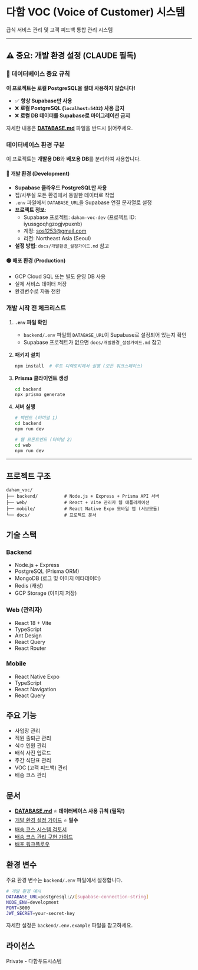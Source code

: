 # 다함 VOC (Voice of Customer) 시스템

급식 서비스 관리 및 고객 피드백 통합 관리 시스템

---

## ⚠️ 중요: 개발 환경 설정 (CLAUDE 필독)

### 🚨 데이터베이스 중요 규칙

**이 프로젝트는 로컬 PostgreSQL을 절대 사용하지 않습니다!**

- ✅ **항상 Supabase만 사용**
- ❌ **로컬 PostgreSQL (`localhost:5432`) 사용 금지**
- ❌ **로컬 DB 데이터를 Supabase로 마이그레이션 금지**

자세한 내용은 **[DATABASE.md](DATABASE.md)** 파일을 반드시 읽어주세요.

### 데이터베이스 환경 구분

이 프로젝트는 **개발용 DB**와 **배포용 DB**를 분리하여 사용합니다.

#### 🔵 개발 환경 (Development)
- **Supabase 클라우드 PostgreSQL만 사용**
- 집/사무실 모든 환경에서 동일한 데이터로 작업
- `.env` 파일에서 `DATABASE_URL`을 Supabase 연결 문자열로 설정
- **프로젝트 정보**:
  - Supabase 프로젝트: `daham-voc-dev` (프로젝트 ID: iyussgoqhgzogjvpuxnb)
  - 계정: sos1253@gmail.com
  - 리전: Northeast Asia (Seoul)
- **설정 방법**: `docs/개발환경_설정가이드.md` 참고

#### 🟢 배포 환경 (Production)
- GCP Cloud SQL 또는 별도 운영 DB 사용
- 실제 서비스 데이터 저장
- 환경변수로 자동 전환

### 개발 시작 전 체크리스트

1. **`.env` 파일 확인**
   - `backend/.env` 파일의 `DATABASE_URL`이 Supabase로 설정되어 있는지 확인
   - Supabase 프로젝트가 없으면 `docs/개발환경_설정가이드.md` 참고

2. **패키지 설치**
   ```bash
   npm install  # 루트 디렉토리에서 실행 (모든 워크스페이스)
   ```

3. **Prisma 클라이언트 생성**
   ```bash
   cd backend
   npx prisma generate
   ```

4. **서버 실행**
   ```bash
   # 백엔드 (터미널 1)
   cd backend
   npm run dev

   # 웹 프론트엔드 (터미널 2)
   cd web
   npm run dev
   ```

---

## 프로젝트 구조

```
daham_voc/
├── backend/          # Node.js + Express + Prisma API 서버
├── web/              # React + Vite 관리자 웹 애플리케이션
├── mobile/           # React Native Expo 모바일 앱 (서브모듈)
└── docs/             # 프로젝트 문서
```

## 기술 스택

### Backend
- Node.js + Express
- PostgreSQL (Prisma ORM)
- MongoDB (로그 및 이미지 메타데이터)
- Redis (캐싱)
- GCP Storage (이미지 저장)

### Web (관리자)
- React 18 + Vite
- TypeScript
- Ant Design
- React Query
- React Router

### Mobile
- React Native Expo
- TypeScript
- React Navigation
- React Query

## 주요 기능

- 사업장 관리
- 직원 출퇴근 관리
- 식수 인원 관리
- 배식 사진 업로드
- 주간 식단표 관리
- VOC (고객 피드백) 관리
- 배송 코스 관리

## 문서

- **[DATABASE.md](DATABASE.md)** ⭐ **데이터베이스 사용 규칙 (필독!)**
- [개발 환경 설정 가이드](docs/개발환경_설정가이드.md) ⭐ **필수**
- [배송 코스 시스템 검토서](배송코스_시스템_검토서.md)
- [배송 코스 관리 구현 가이드](구현_가이드_배송코스관리.md)
- [배포 워크플로우](구현_가이드_배포_워크플로우.md)

## 환경 변수

주요 환경 변수는 `backend/.env` 파일에서 설정합니다.

```bash
# 개발 환경 예시
DATABASE_URL=postgresql://[supabase-connection-string]
NODE_ENV=development
PORT=3000
JWT_SECRET=your-secret-key
```

자세한 설정은 `backend/.env.example` 파일을 참고하세요.

## 라이선스

Private - 다함푸드시스템
